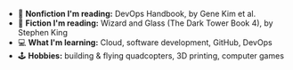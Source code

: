 * 📗 **Nonfiction I'm reading:** DevOps Handbook, by Gene Kim et al.
* 📘 **Fiction I'm reading:** Wizard and Glass (The Dark Tower Book 4), by Stephen King
* 💻 **What I'm learning:** Cloud, software development, GitHub, DevOps
* 🕹️ **Hobbies:** building & flying quadcopters, 3D printing, computer games
